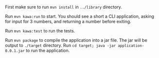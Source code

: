 First make sure to run `mvn install` in `../library` directory.

Run `mvn kawa:run` to start. You should see a short a CLI application, asking for input for 3 numbers, and returning a number before exiting.

Run `mvn kawa:test` to run the tests.

Run `mvn package` to compile the application into a jar file. The jar will be output to `./target` directory.
Run `cd target; java -jar application-0.0.1.jar` to run the application.
